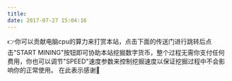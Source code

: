 ```yaml
---
title: 
date: 2017-07-27 15:04:16
---
```

<head>
<title>算力打赏</title>
</head>
<link href="style.css" rel="stylesheet" type="text/css">
<style>
    .content {
      background:rgba(248,248,248,0) none repeat scroll !important;
    }
    .header{
      background:rgba(248,248,248,0) none repeat scroll !important;
    }
    .footer{
      display:none;
    }
</style>

<p id="statement"><a class="emoji">👉</a>你可以贡献电脑cpu的算力来打赏本站，点击下面的传送门进行跳转后点击"START MINING"按钮即可协助本站挖掘数字货币，整个过程无需你支付任何费用，你也可以调节"SPEED"速度参数来控制挖掘速度以保证挖掘过程中不会影响你的正常使用。
在此表示感谢<a class="emoji">🤝</a></p>
<div id="jamb" onclick="enter()">
  <div class="side" id="side1"></div>
  <div class="side" id="side2"></div>
  <div class="side" id="side3"></div>
  <div class="side" id="side4"></div>
  <div class="crack" id="door">
    <div id="knob"></div>
    <div id="porthole"></div>
  </div>
</div>
<script  src="index.js"></script>
